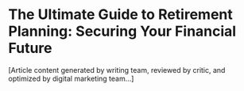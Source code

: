 # The Ultimate Guide to Retirement Planning: Securing Your Financial Future

[Article content generated by writing team, reviewed by critic, and optimized by digital marketing team...]